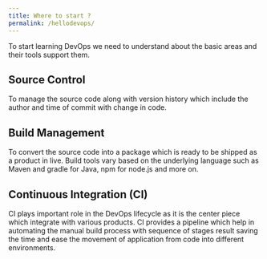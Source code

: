 ```yaml
---
title: Where to start ?
permalink: /hellodevops/
---
```


To start learning DevOps we need to understand about the basic areas and their tools support them. 
## Source Control 
To manage the source code along with version history which include the author and time of commit with change in code.

## Build Management
To convert the source code into a package which is ready to be shipped as a product in live. Build tools vary based on the underlying language such as Maven and gradle for Java, npm for node.js and more on. 

## Continuous Integration (CI)
CI plays important role in the DevOps lifecycle as it is the center piece which integrate with various products. CI provides a pipeline which help in automating the manual build process with sequence of stages result saving the time and ease the movement of application from code into different environments. 
